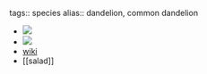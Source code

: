tags:: species
alias:: dandelion, common dandelion

- ![](https://peach-geographical-bat-397.mypinata.cloud/ipfs/QmfQpuB3vNRVv44ZPjrVvXxdwPLJiUgMyiWmBm3FSCdB7V)
- ![](https://peach-geographical-bat-397.mypinata.cloud/ipfs/QmRCqEo3Yv3Er4DuUZK7A9KiefvpDtBhyszbJHbgPZyv4d)
- [wiki](https://en.wikipedia.org/wiki/Taraxacum_officinale)
- [[salad]]